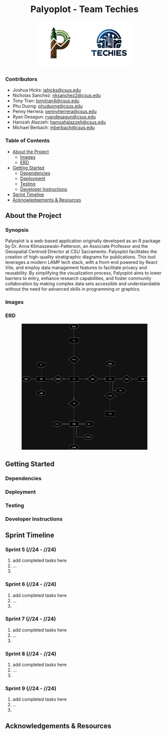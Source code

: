 <h1 align="center">Palyoplot - Team Techies</h1>
<p align="center">
<img src="images/PalyoplotLogo_NoBackground.png" alt="Product Logo" width="150" height="150">
<img src="images/TeamTechiesLogo_Transparent.png" alt="Team Techies Logo" width="150" height="150">
</p>

### Contributors
- Joshua Hicks: jahicks@csus.edu
- Nicholas Sanchez: nksanchez2@csus.edu
- Tony Tran: tonytran4@csus.edu
- Phu Duong: phuduong@csus.edu
- Penny Herrera: pennyherrera@csus.edu
- Ryan Desagun: ryandesagun@csus.edu
- Hamzah Alazzeh: hamzahalazzeh@csus.edu
- Michael Berbach: mberbach@csus.edu

### Table of Contents
- [About the Project](#about-the-project)
  - [Images](#images)
  - [ERD](#erd) 
- [Getting Started](#getting-started)
  - [Dependencies](#dependencies)
  - [Deployment](#deployment)
  - [Testing](#testing)
  - [Developer Instructions](#developer-instructions)
- [Sprint Timeline](#sprint-timeline)
- [Acknowledgements & Resources](#acknowledgements--resources)

## About the Project 
### Synopsis
Palyoplot is a web-based application originally developed as an R package by Dr. Anna Klimaszewski-Patterson, an Associate Professor and the Geospatial Centroid Director at CSU Sacramento. Palyoplot facilitates the creation of high-quality stratigraphic diagrams for publications. This tool leverages a modern LAMP tech stack, with a front-end powered by React Vite, and employ data management features to facilitate privacy and reusability. By simplifying the visualization process, Palyoplot aims to lower barriers to entry, enhance research capabilities, and foster community collaboration by making complex data sets accessible and understandable without the need for advanced skills in programming or graphics.
### Images
### ERD
<p align="center">
<img src="images/ERD.png" alt="ERD Diagram" width="400" height="400">
</p>

## Getting Started
### Dependencies
### Deployment
### Testing
### Developer Instructions

## Sprint Timeline
### Sprint 5 (//24 - //24)
1. add completed tasks here
2. ...
3. 

### Sprint 6 (//24 - //24)
1. add completed tasks here
2. ...
3. 

### Sprint 7 (//24 - //24)
1. add completed tasks here
2. ...
3. 

### Sprint 8 (//24 - //24)
1. add completed tasks here
2. ...
3. 

### Sprint 9 (//24 - //24)
1. add completed tasks here
2. ...
3. 
## Acknowledgements & Resources

